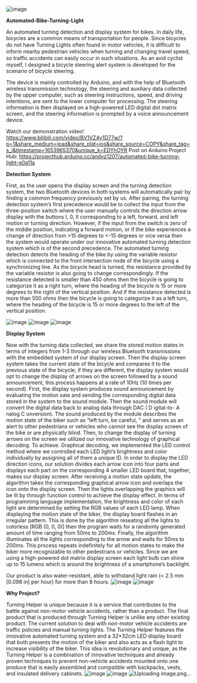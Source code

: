 ![image](https://github.com/yifan1207/Automated-Bike-Turning-Light/assets/117659507/8a1ce39b-47ff-44ab-8e80-f6affe6a5464)

**Automated-Bike-Turning-Light**

An automated turning detection and display system for bikes.
In daily life, bicycles are a common means of transportation for people. Since bicycles do not have Turning Lights often found in motor vehicles, it is diﬃcult to inform nearby pedestrian vehicles when turning and changing travel speed, so traﬃc accidents can easily occur in such situations. As an avid cyclist myself, I designed a bicycle steering alert system is developed for the scenario of bicycle steering. 

The device is mainly controlled by Arduino, and with the help of Bluetooth wireless transmission technology, the steering and auxiliary data collected by the upper computer, such as steering instructions, speed, and driving intentions, are sent to the lower computer for processing. The steering information is then displayed on a high-powered LED digital dot matrix screen, and the steering information is prompted by a voice announcement device. 

Watch our demonstration video! https://www.bilibili.com/video/BV1VZ4y1D77w/?p=1&share_medium=ipad&share_plat=ios&share_source=COPY&share_tag=s_i&timestamp=1653965370&unique_k=EDYhOYR
Post on Arduino Project Hub: https://projecthub.arduino.cc/andyz1207/automated-bike-turning-light-e0a11a


**Detection System**

First, as the user opens the display screen and the turning detection system, the two Bluetooth devices in both systems will automatically pair by finding a common frequency previously set by us. After pairing, the turning detection system’s first precedence would be to collect the input from the three-position switch where the user manually controls the direction arrow display with the buttons I, 0, II corresponding to a left, forward, and left motion or turning direction. However, if the input from the switch is zero of the middle position, indicating a forward motion, or if the bike experiences a change of direction from >15 degrees to <-15 degrees or vice versa then the system would operate under our innovative automated turning detection system which is of the second precedence. The automated turning detection detects the heading of the bike by using the variable resistor which is connected to the front intersection node of the bicycle using a synchronizing line. As the bicycle head is turned, the resistance provided by the variable resistor is also going to change correspondingly. If the resistance detected is smaller than 450 ohms then the bicycle is going to categorize it as a right turn, where the heading of the bicycle is 15 or more degrees to the right of the vertical position. And if the resistance detected is more than 550 ohms then the bicycle is going to categorize it as a left turn, where the heading of the bicycle is 15 or more degrees to the left of the vertical position. 

![image](https://github.com/yifan1207/Automated-Bike-Turning-Light/assets/117659507/5684530f-9f1f-4f6d-9c60-1d31dbc75431)
![image](https://github.com/yifan1207/Automated-Bike-Turning-Light/assets/117659507/77eea1dc-fa1f-4ec0-8189-fd25b575079e)
![image](https://github.com/yifan1207/Automated-Bike-Turning-Light/assets/117659507/9fec83d8-5a22-4688-9936-d5100d4d2cd9)



**Display System**

Now with the turning data collected, we share the stored motion states in terms of integers from 1-3 through our wireless Bluetooth transmissions with the embedded system of our display screen. Then the display screen system takes the current state of the bicycle and compares it to the previous state of the bicycle; if they are different, the display system would opt to change the display of arrows on the screen followed by a sound announcement, this process happens at a rate of 10Hz (10 times per second). 
First, the display system produces sound announcement by evaluating the motion sate and sending the corresponding digital data stored in the system to the sound module. Then the sound module will convert the digital data back to analog data through DAC ( D igital-to- A nalog C onversion). The sound produced by the module describes the motion state of the biker such as “left turn, be careful, ” and serves as an alert to other pedestrians or vehicles who cannot see the display screen of the bike or are physically blind. 
Then, to change the display of turning arrows on the screen we utilized our innovative technology of graphical decoding. To achieve. Graphical decoding, we implemented the LED control method where we controlled each LED light’s brightness and color individually by assigning all of them a unique ID. In order to display the LED direction icons, our solution divides each arrow icon into four parts and displays each part on the corresponding 4 smaller LED board that, together, makes our display screen. After receiving a motion state update, the algorithm takes the corresponding graphical arrow icon and overlaps the icon onto the display screen. Then the lights overlapping the graphics will be lit by through function control to achieve the display effect. In terms of programming language implementation, the brightness and color of each light are determined by setting the RGB values of each LED lamp. 
When displaying the motion state of the biker, the display board flashes in an irregular pattern. This is done by the algorithm reseating all the lights to colorless [RGB (0, 0, 0)] then the program waits for a randomly generated amount of time ranging from 50ms to 200ms. Finally, the algorithm illuminates all the lights corresponding to the arrow and waits for 50ms to 200ms. This process repeats indefinitely for all motion states to make the biker more recognizable to other pedestrians or vehicles. Since we are using a high-powered dot matrix display screen each light bulb can shine up to 15 lumens which is around the brightness of a smartphone’s backlight. 

Our product is also water-resistant, able to withstand light rain (< 2.5 mm [0.098 in] per hour) for more than 8 hours.
![image](https://github.com/yifan1207/Automated-Bike-Turning-Light/assets/117659507/c5f75f0d-1ed2-4c4f-8471-93fb438b6962)
![image](https://github.com/yifan1207/Automated-Bike-Turning-Light/assets/117659507/afd350bb-02a1-4038-adce-4c85094edb88)


**Why Project?**

Turning Helper is unique because it is a service that contributes to the battle against non-motor vehicle accidents, rather than a product. The final product that is produced through Turning Helper is unlike any other existing product. The current solution to deal with non-motor vehicle accidents are traffic policies and manual turning lights. The Turning Helper features the innovative automated turning system and a 32*32cm LED display board that both presents the motion of the biker and also acts as a flash light to increase visibility of the biker. This idea is revolutionary and unique, as the Turning Helper is a combination of innovative techniques and already proven techniques to prevent non-vehicle accidents mounted onto one produce that is easily assembled and compatible with backpacks, vests, and insulated delivery cabinets. 
![image](https://github.com/yifan1207/Automated-Bike-Turning-Light/assets/117659507/1ed1375e-2be2-4e79-a9a1-58e503fd4486)
![image](https://github.com/yifan1207/Automated-Bike-Turning-Light/assets/117659507/a654f6d4-4db5-4fbf-96d3-79687c7edd2a)
![Uploading image.png…]()


